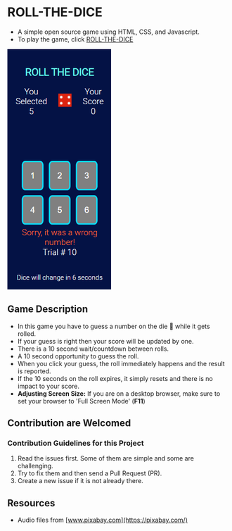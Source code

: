 # ROLL-THE-DICE
- A simple open source game using HTML, CSS, and Javascript.
- To play the game, click [ROLL-THE-DICE](https://fidalmathew.github.io/ROLL-THE-DICE/)

![Screenshot](https://github.com/FidalMathew/ROLL-THE-DICE/blob/main/README%20FILES/screenshot_1638872077.PNG)

## Game Description
- In this game you have to guess a number on the die 🎲 while it gets rolled. 
- If your guess is right then your score will be updated by one. 
- There is a 10 second wait/countdown between rolls.
- A 10 second opportunity to guess the roll.
- When you click your guess, the roll immediately happens and the result is reported.
- If the 10 seconds on the roll expires, it simply resets and there is no impact to your score.
- **Adjusting Screen Size:** If you are on a desktop browser, make sure to set your browser to 'Full Screen Mode' (**F11**)

## Contribution are Welcomed
### Contribution Guidelines for this Project
1. Read the issues first. Some of them are simple and some are challenging.
2. Try to fix them and then send a Pull Request (PR).
3. Create a new issue if it is not already there.

## Resources
- Audio files from [www.pixabay.com](https://pixabay.com/)
